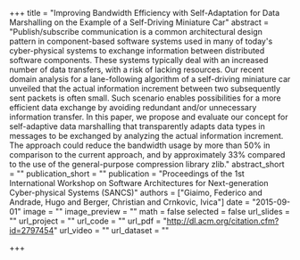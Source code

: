 +++
title = "Improving Bandwidth Efficiency with Self-Adaptation for Data Marshalling on the Example of a Self-Driving Miniature Car"
abstract = "Publish/subscribe communication is a common architectural design pattern in component-based software systems used in many of today's cyber-physical systems to exchange information between distributed software components. These systems typically deal with an increased number of data transfers, with a risk of lacking resources. Our recent domain analysis for a lane-following algorithm of a self-driving miniature car unveiled that the actual information increment between two subsequently sent packets is often small. Such scenario enables possibilities for a more efficient data exchange by avoiding redundant and/or unnecessary information transfer. In this paper, we propose and evaluate our concept for self-adaptive data marshalling that transparently adapts data types in messages to be exchanged by analyzing the actual information increment. The approach could reduce the bandwidth usage by more than 50% in comparison to the current approach, and by approximately 33% compared to the use of the general-purpose compression library zlib."
abstract_short = ""
publication_short = ""
publication = "Proceedings of the 1st International Workshop on Software Architectures for Next-generation Cyber-physical Systems (SANCS)"
authors = ["Giaimo, Federico and Andrade, Hugo and Berger, Christian and Crnkovic, Ivica"]
date = "2015-09-01"
image = ""
image_preview = ""
math = false
selected = false
url_slides = ""
url_project = ""
url_code = ""
url_pdf = "http://dl.acm.org/citation.cfm?id=2797454"
url_video = ""
url_dataset = ""

+++
